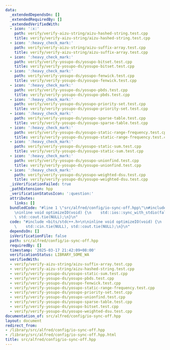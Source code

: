 ```yaml
---
data:
  _extendedDependsOn: []
  _extendedRequiredBy: []
  _extendedVerifiedWith:
  - icon: ':x:'
    path: verify/verify-aizu-string/aizu-hashed-string.test.cpp
    title: verify/verify-aizu-string/aizu-hashed-string.test.cpp
  - icon: ':heavy_check_mark:'
    path: verify/verify-aizu-string/aizu-suffix-array.test.cpp
    title: verify/verify-aizu-string/aizu-suffix-array.test.cpp
  - icon: ':heavy_check_mark:'
    path: verify/verify-yosupo-ds/yosupo-bitset.test.cpp
    title: verify/verify-yosupo-ds/yosupo-bitset.test.cpp
  - icon: ':heavy_check_mark:'
    path: verify/verify-yosupo-ds/yosupo-fenwick.test.cpp
    title: verify/verify-yosupo-ds/yosupo-fenwick.test.cpp
  - icon: ':heavy_check_mark:'
    path: verify/verify-yosupo-ds/yosupo-pbds.test.cpp
    title: verify/verify-yosupo-ds/yosupo-pbds.test.cpp
  - icon: ':heavy_check_mark:'
    path: verify/verify-yosupo-ds/yosupo-priority-set.test.cpp
    title: verify/verify-yosupo-ds/yosupo-priority-set.test.cpp
  - icon: ':heavy_check_mark:'
    path: verify/verify-yosupo-ds/yosupo-sparse-table.test.cpp
    title: verify/verify-yosupo-ds/yosupo-sparse-table.test.cpp
  - icon: ':heavy_check_mark:'
    path: verify/verify-yosupo-ds/yosupo-static-range-frequency.test.cpp
    title: verify/verify-yosupo-ds/yosupo-static-range-frequency.test.cpp
  - icon: ':heavy_check_mark:'
    path: verify/verify-yosupo-ds/yosupo-static-sum.test.cpp
    title: verify/verify-yosupo-ds/yosupo-static-sum.test.cpp
  - icon: ':heavy_check_mark:'
    path: verify/verify-yosupo-ds/yosupo-unionfind.test.cpp
    title: verify/verify-yosupo-ds/yosupo-unionfind.test.cpp
  - icon: ':heavy_check_mark:'
    path: verify/verify-yosupo-ds/yosupo-weighted-dsu.test.cpp
    title: verify/verify-yosupo-ds/yosupo-weighted-dsu.test.cpp
  _isVerificationFailed: true
  _pathExtension: hpp
  _verificationStatusIcon: ':question:'
  attributes:
    links: []
  bundledCode: "#line 1 \"src/alfred/config/io-sync-off.hpp\"\n#include <bits/stdc++.h>\n\
    \ninline void optimizeIO(void) {\n    std::ios::sync_with_stdio(false);\n    std::cin.tie(NULL),\
    \ std::cout.tie(NULL);\n}\n"
  code: "#include <bits/stdc++.h>\n\ninline void optimizeIO(void) {\n    std::ios::sync_with_stdio(false);\n\
    \    std::cin.tie(NULL), std::cout.tie(NULL);\n}\n"
  dependsOn: []
  isVerificationFile: false
  path: src/alfred/config/io-sync-off.hpp
  requiredBy: []
  timestamp: '2025-03-17 21:42:09+08:00'
  verificationStatus: LIBRARY_SOME_WA
  verifiedWith:
  - verify/verify-aizu-string/aizu-suffix-array.test.cpp
  - verify/verify-aizu-string/aizu-hashed-string.test.cpp
  - verify/verify-yosupo-ds/yosupo-static-sum.test.cpp
  - verify/verify-yosupo-ds/yosupo-pbds.test.cpp
  - verify/verify-yosupo-ds/yosupo-fenwick.test.cpp
  - verify/verify-yosupo-ds/yosupo-static-range-frequency.test.cpp
  - verify/verify-yosupo-ds/yosupo-priority-set.test.cpp
  - verify/verify-yosupo-ds/yosupo-unionfind.test.cpp
  - verify/verify-yosupo-ds/yosupo-sparse-table.test.cpp
  - verify/verify-yosupo-ds/yosupo-bitset.test.cpp
  - verify/verify-yosupo-ds/yosupo-weighted-dsu.test.cpp
documentation_of: src/alfred/config/io-sync-off.hpp
layout: document
redirect_from:
- /library/src/alfred/config/io-sync-off.hpp
- /library/src/alfred/config/io-sync-off.hpp.html
title: src/alfred/config/io-sync-off.hpp
---
```

